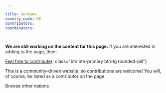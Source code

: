 ```yaml
---

title: Germany
country_code: DE
contributors:
coordinators:

---
```


**We are still working on the content for this page.** If you are interested in adding to the page, then:

[Feel free to contribute](how_to_contribute){: class="btn btn-primary btn-lg rounded-pill"}

This is a community-driven website, so contributions are welcome! You will, of course, be listed as a contributor on the page.

<a onclick="window.history.back()" class="btn btn-primary btn-lg rounded-pill">Browse other nations</a>


